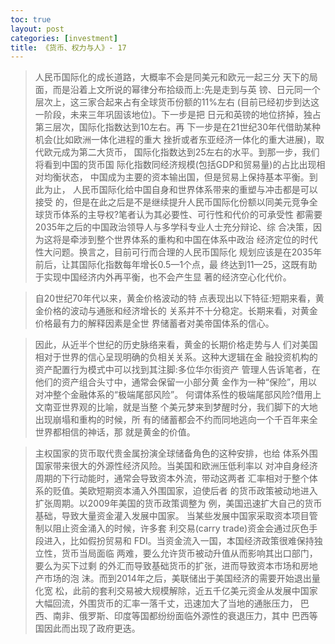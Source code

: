 ```yaml
---
toc: true
layout: post
categories: [investment]
title: 《货币、权力与人》- 17
---
```

> 人民币国际化的成长道路，大概率不会是同美元和欧元一起三分 天下的局面，而是沿着上文所说的幂律分布拾级而上:先是走到与英 镑、日元同一个层次上，这三家合起来占有全球货币份额的11%左右 (目前已经初步到达这一阶段，未来三年巩固该地位)。下一步是把 日元和英镑的地位挤掉，独占第三层次，国际化指数达到10左右。再 下一步是在21世纪30年代借助某种机会(比如欧洲一体化进程的重大 挫折或者东亚经济一体化的重大进展)，取代欧元成为第二大货币， 国际化指数达到25左右的水平。到那一步，我们将看到中国的货币国 际化指数同经济规模(包括GDP和贸易量)的占比出现相对均衡状态， 中国成为主要的资本输出国，但是贸易上保持基本平衡。到此为止， 人民币国际化给中国自身和世界体系带来的重塑与冲击都是可以接受 的，但是在此之后是不是继续提升人民币国际化份额以同美元竞争全
球货币体系的主导权?笔者认为其必要性、可行性和代价的可承受性 都需要2035年之后的中国政治领导人与多学科专业人士充分辩论、综 合决策，因为这将是牵涉到整个世界体系的重构和中国在体系中政治 经济定位的时代性大问题。换言之，目前可行而合理的人民币国际化 规划应该是在2035年前后，让其国际化指数每年增长0.5—1个点，最 终达到11—25，这既有助于实现中国经济内外再平衡，也不会产生显 著的经济空心化代价。

> 自20世纪70年代以来，黄金价格波动的特 点表现出以下特征:短期来看，黄金价格的波动与通胀和经济增长的 关系并不十分稳定。长期来看，对黄金价格最有力的解释因素是全世 界储蓄者对美帝国体系的信心。

> 因此，从近半个世纪的历史脉络来看，黄金的长期价格走势与人 们对美国相对于世界的信心呈现明确的负相关关系。这种大逻辑在金 融投资机构的资产配置行为模式中可以找到其注脚:多位华尔街资产 管理人告诉笔者，在他们的资产组合头寸中，通常会保留一小部分黄 金作为一种“保险”，用以对冲整个金融体系的“极端尾部风险”。 何谓体系性的极端尾部风险?借用上文南亚世界观的比喻，就是当整 个美元梦来到梦醒时分，我们脚下的大地出现崩塌和重构的时候，所
有的储蓄都会不约而同地逃向一个千百年来全世界都相信的神话，那 就是黄金的价值。

> 主权国家的货币取代贵金属扮演全球储备角色的这种安排，也给 体系外围国家带来很大的外源性经济风险。当美国和欧洲压低利率以 对冲自身经济周期的下行动能时，通常会导致资本外流，带动这两者 汇率相对于整个体系的贬值。美欧短期资本涌入外围国家，迫使后者 的货币政策被动地进入扩张周期。以2009年美国的货币政策调整为 例，美国迅速扩大自己的货币基础，导致大量资金灌入发展中国家。 当某些发展中国家采取资本项目管制以阻止资金涌入的时候，许多套 利交易(carry trade)资金会通过灰色手段进入，比如假扮贸易和 FDI。当资金流入一国，本国经济政策很难保持独立性，货币当局面临 两难，要么允许货币被动升值从而影响其出口部门，要么为买下过剩 的外汇而导致基础货币的扩张，进而导致资本市场和房地产市场的泡 沫。而到2014年之后，美联储出于美国经济的需要开始退出量化宽 松，此前的套利交易被大规模解除，近五千亿美元资金从发展中国家 大幅回流，外围货币的汇率一落千丈，迅速加大了当地的通胀压力， 巴西、南非、俄罗斯、印度等国都纷纷面临外源性的衰退压力，其中
巴西等国因此而出现了政府更迭。
